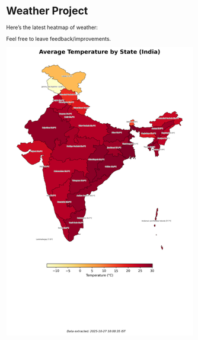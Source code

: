 # Weather Project

Here’s the latest heatmap of weather:

Feel free to leave feedback/improvements.

![India Heatmap](docs/assets/india_heatmap.png?v=FEF56D)
